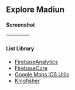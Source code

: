 ## Explore Madiun ##

#### Screenshot ####
| ![]() | ![]() | ![]() | ![]() |
| :---: | :---: | :---: | :---: |

#### List Library ####
- [FirebaseAnalytics](https://cocoapods.org/pods/FirebaseAnalytics)
- [FirebaseCore](https://cocoapods.org/pods/FirebaseCore)
- [Google Maps iOS Utils](https://cocoapods.org/pods/Google-Maps-iOS-Utils)
- [Kingfisher](https://cocoapods.org/pods/Kingfisher)
